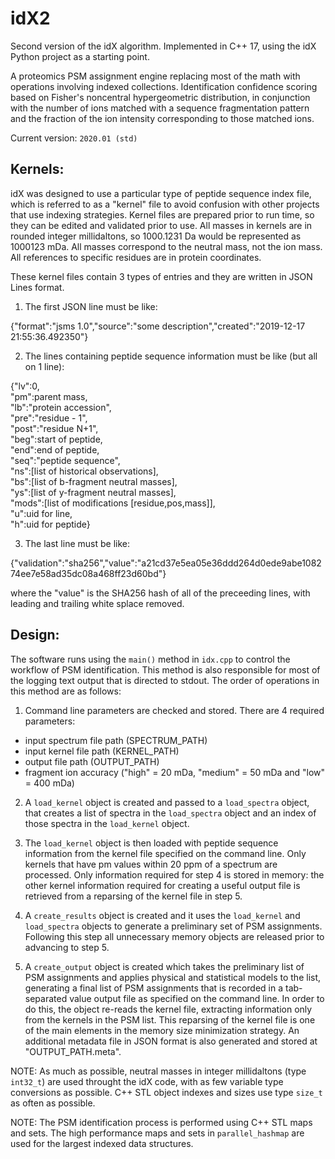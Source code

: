 # idX2
Second version of the idX algorithm. Implemented in C++ 17, using the idX Python project as a starting point.

A proteomics PSM assignment engine replacing most of the math with operations involving indexed collections. Identification confidence scoring based on Fisher's noncentral hypergeometric distribution, in conjunction with the number of ions matched with a sequence fragmentation pattern and the fraction of the ion intensity corresponding to those matched ions.

Current version: `2020.01 (std)`

## Kernels:

idX was designed to use a particular type of peptide sequence index file, which is referred to as a "kernel" file to avoid confusion with other projects that use indexing strategies. Kernel files are prepared prior to run time, so they can be edited and validated prior to use. All masses in kernels are in rounded integer millidaltons, so 1000.1231 Da would be represented as 1000123 mDa. All masses correspond to the neutral mass, not the ion mass. All references to specific residues are in protein coordinates. 

These kernel files contain 3 types of entries and they are written in JSON Lines format.

1. The first JSON line must be like:

{"format":"jsms 1.0","source":"some description","created":"2019-12-17 21:55:36.492350"}

2. The lines containing peptide sequence information must be like (but all on 1 line):

{"lv":0,<br />
   "pm":parent mass,<br />
   "lb":"protein accession",<br />
   "pre":"residue - 1",<br />
   "post":"residue N+1",<br />
   "beg":start of peptide,<br />
   "end":end of peptide,<br />
   "seq":"peptide sequence",<br />
   "ns":[list of historical observations],<br />
   "bs":[list of b-fragment neutral masses],<br />
   "ys":[list of y-fragment neutral masses],<br />
   "mods":[list of modifications [residue,pos,mass]],<br />
   "u":uid for line,<br />
   "h":uid for peptide}<br />

3. The last line must be like:

  {"validation":"sha256","value":"a21cd37e5ea05e36ddd264d0ede9abe108274ee7e58ad35dc08a468ff23d60bd"}

where the "value" is the SHA256 hash of all of the preceeding lines, with leading and trailing white splace removed.
  
## Design:

The software runs using the `main()` method in `idx.cpp` to control the workflow of PSM identification. This method is also responsible for most of the logging text output that is directed to stdout. The order of operations in this method are as follows:

1. Command line parameters are checked and stored. There are 4 required parameters:
- input spectrum file path (SPECTRUM_PATH)
- input kernel file path  (KERNEL_PATH)
- output file path (OUTPUT_PATH)
- fragment ion accuracy ("high" = 20 mDa, "medium" = 50 mDa and "low" = 400 mDa)

2. A `load_kernel` object is created and passed to a `load_spectra` object, that creates a list of spectra in the `load_spectra` object and an index of those spectra in the `load_kernel` object.

3. The `load_kernel` object is then loaded with peptide sequence information from the kernel file specified on the command line. Only kernels that have pm values within 20 ppm of a spectrum are processed. Only information required for step 4 is stored in memory: the other kernel information required for creating a useful output file is retrieved from a reparsing of the kernel file in step 5. 

4. A `create_results` object is created and it uses the `load_kernel` and `load_spectra` objects to generate a preliminary set of PSM assignments. Following this step all unnecessary memory objects are released prior to advancing to step 5.

5. A `create_output` object is created which takes the preliminary list of PSM assignments and applies physical and statistical models to the list, generating a final list of PSM assignments that is recorded in a tab-separated value output file as specified on the command line. In order to do this, the object re-reads the kernel file, extracting information only from the kernels in the PSM list. This reparsing of the kernel file is one of the main elements in the memory size minimization strategy. An additional metadata file in JSON format is also generated and stored at "OUTPUT_PATH.meta".

NOTE: As much as possible, neutral masses in integer millidaltons (type `int32_t`) are used throught the idX code, with as few variable type conversions as possible. C++ STL object indexes and sizes use type `size_t` as often as possible.

NOTE: The PSM identification process is performed using C++ STL maps and sets. The high performance maps and sets in `parallel_hashmap` are used for the largest indexed data structures.
